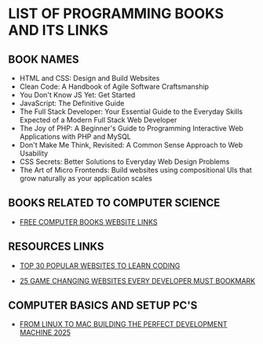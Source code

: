 # LIST OF PROGRAMMING BOOKS AND ITS LINKS

## BOOK NAMES

- HTML and CSS: Design and Build Websites
- Clean Code: A Handbook of Agile Software Craftsmanship
- You Don't Know JS Yet: Get Started
- JavaScript: The Definitive Guide
- The Full Stack Developer: Your Essential Guide to the Everyday Skills Expected of a Modern Full Stack Web Developer
- The Joy of PHP: A Beginner's Guide to Programming Interactive Web
  Applications with PHP and MySQL
- Don't Make Me Think, Revisited: A Common Sense Approach to Web Usability
- CSS Secrets: Better Solutions to Everyday Web Design Problems
- The Art of Micro Frontends: Build websites using compositional UIs that grow naturally as your application scales

## BOOKS RELATED TO COMPUTER SCIENCE

- [FREE COMPUTER BOOKS WEBSITE LINKS](https://freecomputerbooks.com/)

## RESOURCES LINKS

- [TOP 30 POPULAR WEBSITES TO LEARN CODING](https://medium.com/@letscodefuture/top-30-popularwebsites-to-learn-coding-b8ba112539a3)

- [25 GAME CHANGING WEBSITES EVERY DEVELOPER MUST BOOKMARK](https://medium.com/@letscodefuture/25-game-changing-websites-every-developer-must-bookmark-bfbb1399e35f)

## COMPUTER BASICS AND SETUP PC'S

- [FROM LINUX TO MAC BUILDING THE PERFECT DEVELOPMENT MACHINE 2025](https://levelup.gitconnected.com/from-linux-to-mac-building-the-perfect-development-machine-in-2025-14db582f239f)
